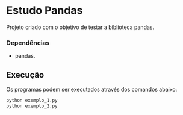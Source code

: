 # Estudo Pandas

Projeto criado com o objetivo de testar a biblioteca pandas.

### Dependências

- pandas.



## Execução

Os programas podem ser executados através dos comandos abaixo: 

```bash
python exemplo_1.py
python exemplo_2.py
```

